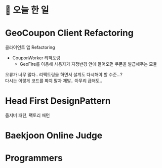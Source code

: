 # :thought_balloon: __오늘 한 일__

# __GeoCoupon Client Refactoring__
클라이언트 앱 Refactoring

* CouponWorker 리팩토링
    * GeoFire를 이용해 사용자가 지정반경 안에 들어오면 쿠폰을 발급해주는 모듈

오류가 너무 많다.. 리팩토링을 하면서 설계도 다시해야 할 수준...?  
다시는 이렇게 코드를 짜지 말자 제발.. 아무리 급해도..

# __Head First DesignPattern__
옵저버 패턴, 팩토리 패턴

# __Baekjoon Online Judge__

# __Programmers__
